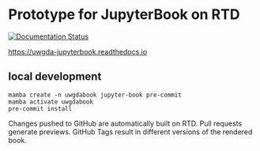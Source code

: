 # Prototype for JupyterBook on RTD

[![Documentation Status](https://readthedocs.org/projects/uwgda-jupyterbook/badge/?version=latest)](https://uwgda-jupyterbook.readthedocs.io/en/latest/?badge=latest)

https://uwgda-jupyterbook.readthedocs.io

## local development
```
mamba create -n uwgdabook jupyter-book pre-commit
mamba activate uwgdabook
pre-commit install
```

Changes pushed to GitHub are automatically built on RTD. Pull requests generate previews. GitHub Tags result in different versions of the rendered book.
